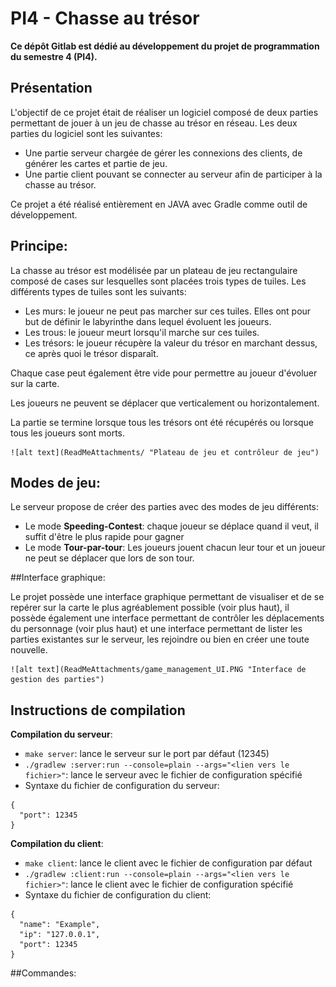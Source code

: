 # PI4 - Chasse au trésor

**Ce dépôt Gitlab est dédié au développement du projet de programmation du semestre 4 (PI4).**

## Présentation

L'objectif de ce projet était de réaliser un logiciel composé de deux parties permettant de jouer à un jeu de chasse au trésor en réseau. Les deux parties du logiciel sont les suivantes: 
*  Une partie serveur chargée de gérer les connexions des clients, de générer les cartes et partie de jeu.
*  Une partie client pouvant se connecter au serveur afin de participer à la chasse au trésor.

Ce projet a été réalisé entièrement en JAVA avec Gradle comme outil de développement.

## Principe: 
La chasse au trésor est modélisée par un plateau de jeu rectangulaire composé de cases sur lesquelles sont placées trois types de tuiles. Les différents types de tuiles sont les suivants:
*  Les murs: le joueur ne peut pas marcher sur ces tuiles. Elles ont pour but de définir le labyrinthe dans lequel évoluent les joueurs.
*  Les trous: le joueur meurt lorsqu'il marche sur ces tuiles.
*  Les trésors: le joueur récupère la valeur du trésor en marchant dessus, ce après quoi le trésor disparaît.

Chaque case peut également être vide pour permettre au joueur d'évoluer sur la carte.

Les joueurs ne peuvent se déplacer que verticalement ou horizontalement.

La partie se termine lorsque tous les trésors ont été récupérés ou lorsque tous les joueurs sont morts.

    ![alt text](ReadMeAttachments/ "Plateau de jeu et contrôleur de jeu")

## Modes de jeu:

Le serveur propose de créer des parties avec des modes de jeu différents:
*  Le mode **Speeding-Contest**: chaque joueur se déplace quand il veut, il suffit d'être le plus rapide pour gagner
*  Le mode **Tour-par-tour**: Les joueurs jouent chacun leur tour et un joueur ne peut se déplacer que lors de son tour.

##Interface graphique:

Le projet possède une interface graphique permettant de visualiser et de se repérer sur la carte le plus agréablement possible (voir plus haut), il possède également une interface permettant de contrôler les déplacements du personnage (voir plus haut) et une interface permettant de lister les parties existantes sur le serveur, les rejoindre ou bien en créer une toute nouvelle.

    ![alt text](ReadMeAttachments/game_management_UI.PNG "Interface de gestion des parties")

## Instructions de compilation

 **Compilation du serveur**:
*  `make server`: lance le serveur sur le port par défaut (12345)
*  `./gradlew :server:run --console=plain --args="<lien vers le fichier>"`: lance le serveur avec le fichier de configuration spécifié
*  Syntaxe du fichier de configuration du serveur: 

```
{
  "port": 12345
}
```

**Compilation du client**:
*  `make client`: lance le client avec le fichier de configuration par défaut
*  `./gradlew :client:run --console=plain --args="<lien vers le fichier>"`: lance le client avec le fichier de configuration spécifié
*  Syntaxe du fichier de configuration du client:
```
{
  "name": "Example",
  "ip": "127.0.0.1",
  "port": 12345
}
```

##Commandes: 

